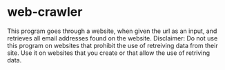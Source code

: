 # web-crawler
 This program goes through a website, when given the url as an input, and retrieves all email addresses found on the website.
 Disclaimer: Do not use this program on websites that prohibit the use of retreiving data from their site. Use it on websites that you create or that allow the use of retriving data.
